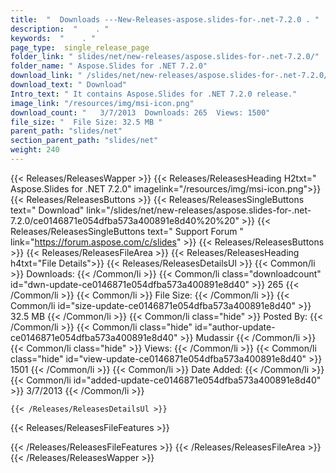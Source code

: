 ```yaml
---
title:  "  Downloads ---New-Releases-aspose.slides-for-.net-7.2.0 . " 
description:  "    . " 
keywords:  "    . " 
page_type:  single_release_page
folder_link: " slides/net/new-releases/aspose.slides-for-.net-7.2.0/"
folder_name: " Aspose.Slides for .NET 7.2.0"
download_link: " /slides/net/new-releases/aspose.slides-for-.net-7.2.0/ce0146871e054dfba573a400891e8d40"
download_text: " Download"
Intro_text: " It contains Aspose.Slides for .NET 7.2.0 release."
image_link: "/resources/img/msi-icon.png"
download_count: "   3/7/2013  Downloads: 265  Views: 1500"
file_size: "  File Size: 32.5 MB "
parent_path: "slides/net"
section_parent_path: "slides/net"
weight: 240 
---
```


{{< Releases/ReleasesWapper >}}
  {{< Releases/ReleasesHeading H2txt=" Aspose.Slides for .NET 7.2.0" imagelink="/resources/img/msi-icon.png">}}
  {{< Releases/ReleasesButtons >}}
    {{< Releases/ReleasesSingleButtons text=" Download" link="/slides/net/new-releases/aspose.slides-for-.net-7.2.0/ce0146871e054dfba573a400891e8d40%20%20" >}}
    {{< Releases/ReleasesSingleButtons text=" Support Forum " link="https://forum.aspose.com/c/slides" >}}
  {{< Releases/ReleasesButtons >}}
  {{< Releases/ReleasesFileArea >}}
    {{< Releases/ReleasesHeading h4txt="File Details">}}
    {{< Releases/ReleasesDetailsUl >}}
            {{< Common/li  >}} Downloads: {{< /Common/li >}} 
      {{< Common/li class="downloadcount" id="dwn-update-ce0146871e054dfba573a400891e8d40" >}} 265 {{< /Common/li >}} 
      {{< Common/li  >}} File Size: {{< /Common/li >}} 
      {{< Common/li id="size-update-ce0146871e054dfba573a400891e8d40" >}} 32.5 MB {{< /Common/li >}} 
      {{< Common/li  class="hide" >}} Posted By: {{< /Common/li >}} 
      {{< Common/li class="hide" id="author-update-ce0146871e054dfba573a400891e8d40" >}} Mudassir {{< /Common/li >}} 
      {{< Common/li class="hide"  >}} Views: {{< /Common/li >}} 
      {{< Common/li class="hide" id="view-update-ce0146871e054dfba573a400891e8d40" >}} 1501 {{< /Common/li >}} 
      {{< Common/li  >}} Date Added: {{< /Common/li >}} 
      {{< Common/li id="added-update-ce0146871e054dfba573a400891e8d40" >}} 3/7/2013 {{< /Common/li >}} 

    {{< /Releases/ReleasesDetailsUl >}}

  {{< Releases/ReleasesFileFeatures >}}
      
  {{< /Releases/ReleasesFileFeatures >}}
 {{< /Releases/ReleasesFileArea >}}
{{< /Releases/ReleasesWapper >}}


